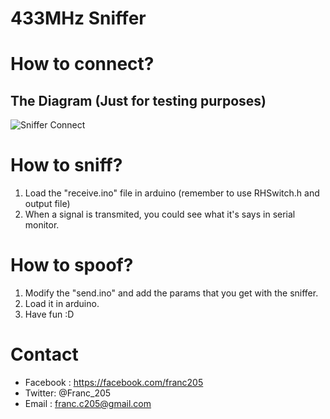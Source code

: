 # 433MHz Sniffer

# How to connect?
## The Diagram (Just for testing purposes)

![Sniffer Connect](https://github.com/franc205/433MHz-Sniffer/blob/master/diagrams/prototype-one.png)


# How to sniff?
1. Load the "receive.ino" file in arduino (remember to use RHSwitch.h and output file)
2. When a signal is transmited, you could see what it's says in serial monitor.


# How to spoof?
1. Modify the "send.ino" and add the params that you get with the sniffer.
2. Load it in arduino.
3. Have fun :D


# Contact
* Facebook : https://facebook.com/franc205
* Twitter: @Franc_205
* Email : franc.c205@gmail.com
